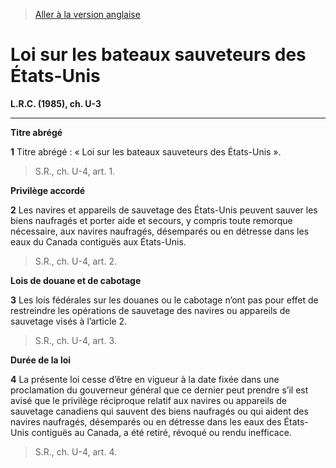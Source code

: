 > [Aller à la version anglaise](/en/Acts/Revised%20Statutes%20of%20Canada/U/U-3.md)

# Loi sur les bateaux sauveteurs des États-Unis

**L.R.C. (1985), ch. U-3**


----------



**Titre abrégé**

**1** Titre abrégé : « Loi sur les bateaux sauveteurs des États-Unis ».
> S.R., ch. U-4, art. 1.





**Privilège accordé**

**2** Les navires et appareils de sauvetage des États-Unis peuvent sauver les biens naufragés et porter aide et secours, y compris toute remorque nécessaire, aux navires naufragés, désemparés ou en détresse dans les eaux du Canada contiguës aux États-Unis.
> S.R., ch. U-4, art. 2.





**Lois de douane et de cabotage**

**3** Les lois fédérales sur les douanes ou le cabotage n’ont pas pour effet de restreindre les opérations de sauvetage des navires ou appareils de sauvetage visés à l’article 2.
> S.R., ch. U-4, art. 3.





**Durée de la loi**

**4** La présente loi cesse d’être en vigueur à la date fixée dans une proclamation du gouverneur général que ce dernier peut prendre s’il est avisé que le privilège réciproque relatif aux navires ou appareils de sauvetage canadiens qui sauvent des biens naufragés ou qui aident des navires naufragés, désemparés ou en détresse dans les eaux des États-Unis contiguës au Canada, a été retiré, révoqué ou rendu inefficace.
> S.R., ch. U-4, art. 4.



